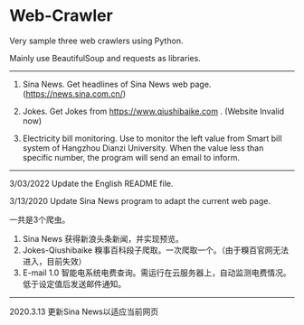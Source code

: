 # Web-Crawler

Very sample three web crawlers using Python.

Mainly use BeautifulSoup and requests as libraries.

---------------------------------------------------------------------------

1. Sina News. Get headlines of Sina News web page. (https://news.sina.com.cn/)

2. Jokes. Get Jokes from https://www.qiushibaike.com  . (Website Invalid now)

3. Electricity bill monitoring. Use to monitor the left value from Smart bill system of Hangzhou Dianzi University. When the value less than specific number, the program will send an email to inform.
-----------------------------------------------------------------------------

3/03/2022
Update the English README file.

3/13/2020
Update Sina News program to adapt the current web page.




 一共是3个爬虫。
 1. Sina News 获得新浪头条新闻，并实现预览。
 2. Jokes-Qiushibaike 糗事百科段子爬取。一次爬取一个。（由于糗百官网无法进入，目前失效）
 3. E-mail 1.0 智能电系统电费查询。需运行在云服务器上，自动监测电费情况。低于设定值后发送邮件通知。
 
 ---------
 2020.3.13
 更新Sina News以适应当前网页
